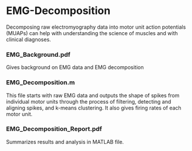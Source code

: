 # EMG-Decomposition
Decomposing raw electromyography data into motor unit action potentials (MUAPs) can help with understanding the science of muscles and with clinical diagnoses. 

### EMG_Background.pdf
Gives background on EMG data and EMG decomposition

### EMG_Decomposition.m
This file starts with raw EMG data and outputs the shape of spikes from individual motor units through the process of filtering, detecting and aligning spikes, and k-means clustering. It also gives firing rates of each motor unit. 

### EMG_Decomposition_Report.pdf
Summarizes results and analysis in MATLAB file.
